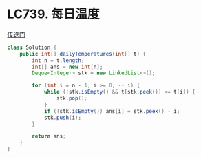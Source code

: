 # LC739. 每日温度
[传送门](https://leetcode.cn/problems/daily-temperatures/description/?envType=study-plan-v2&envId=top-100-liked)
```java
class Solution {
    public int[] dailyTemperatures(int[] t) {
        int n = t.length;
        int[] ans = new int[n];
        Deque<Integer> stk = new LinkedList<>();

        for (int i = n - 1; i >= 0; -- i) {
            while (!stk.isEmpty() && t[stk.peek()] <= t[i]) {
                stk.pop();
            }
            if (!stk.isEmpty()) ans[i] = stk.peek() - i;
            stk.push(i);
        }

        return ans;
    }
}
```
